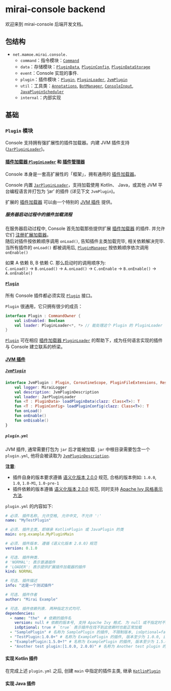 # mirai-console backend

欢迎来到 mirai-console 后端开发文档。

## 包结构
- `net.mamoe.mirai.console.`
  - `command`：指令模块：[`Command`]
  - `data`：存储模块：[`PluginData`], [`PluginConfig`], [`PluginDataStorage`]
  - `event`：Console 实现的事件.
  - `plugin`：插件模块：[`Plugin`], [`PluginLoader`], [`JvmPlugin`]
  - `util`：工具类：[`Annotations`], [`BotManager`], [`ConsoleInput`], [`JavaPluginScheduler`]
  - `internal`：内部实现


## 基础

### `Plugin` 模块

Console 支持拥有强扩展性的插件加载器。内建 JVM 插件支持 ([`JarPluginLoader`])。

#### [插件加载器 `PluginLoader`][`PluginLoader`] 和 [插件管理器][`PluginManager`]
Console 本身是一套高扩展性的「框架」，拥有通用的 [插件加载器][`PluginLoader`]。

Console 内置 [`JarPluginLoader`]，支持加载使用 Kotlin、 Java，或其他 JVM 平台编程语言并打包为 ‘jar’ 的插件 (详见下文 `JvmPlugin`)。

扩展的 [插件加载器][`PluginLoader`] 可以由一个特别的 [JVM 插件][`JvmPlugin`] 提供。


##### 服务器启动过程中的插件加载流程

在服务器启动过程中, Console 首先加载那些提供扩展 [插件加载器][`PluginLoader`] 的插件. 并允许它们 [注册扩展加载器]。  
随后对插件按依赖顺序调用 `onLoad()`, 告知插件主类加载完毕, 相关依赖解决完毕.  
当所有插件的 `onLoad()` 都被调用后, [`PluginManager`] 按依赖顺序依次调用 `onEnable()`

如果 A 依赖 B, B 依赖 C. 那么启动时的调用顺序为:  
`C.onLoad()` -> `B.onLoad()` -> `A.onLoad()` -> `C.onEnable` -> `B.onEnable()` -> `A.onEnable()`

#### [`Plugin`]
所有 Console 插件都必须实现 [`Plugin`] 接口。

`Plugin` 很通用，它只拥有很少的成员：
```kotlin
interface Plugin : CommandOwner {
    val isEnabled: Boolean
    val loader: PluginLoader<*, *> // 能处理这个 Plugin 的 PluginLoader
}
```

[`Plugin`] 可在相应 [插件加载器 `PluginLoader`][`PluginLoader`] 的帮助下，成为任何语言实现的插件与 Console 建立联系的桥梁。


#### [JVM 插件][`JvmPlugin`]

##### [`JvmPlugin`]

```kotlin
interface JvmPlugin : Plugin, CoroutineScope, PluginFileExtensions, ResourceContainer, AutoSavePluginDataHolder {
    val logger: MiraiLogger
    val description: JvmPluginDescription
    val loader: JarPluginLoader
    fun <T : PluginData> loadPluginData(clazz: Class<T>): T
    fun <T : PluginConfig> loadPluginConfig(clazz: Class<T>): T
    fun onLoad()
    fun onEnable()
    fun onDisable()
}
```

##### `plugin.yml`

JVM 插件, 通常需要打包为 `jar` 后才能被加载. `jar` 中根目录需要包含一个 `plugin.yml`, 他将会被读取为 [`JvmPluginDescription`].

**注意**:
- 插件自身的版本要求遵循 [语义化版本 2.0.0](https://semver.org/lang/zh-CN/) 规范, 合格的版本例如: `1.0.0`, `1.0`, `1.0-M1`, `1.0-pre-1`
- 插件依赖的版本遵循 [语义化版本 2.0.0](https://semver.org/lang/zh-CN/) 规范, 同时支持 [Apache Ivy 风格表示方法](http://ant.apache.org/ivy/history/latest-milestone/settings/version-matchers.html).

`plugin.yml` 的内容如下:
```yaml
# 必须. 插件名称, 允许空格, 允许中文, 不允许 ':'
name: "MyTestPlugin"

# 必须. 插件主类, 即继承 KotlinPlugin 或 JavaPlugin 的类
main: org.example.MyPluginMain

# 必须. 插件版本. 遵循《语义化版本 2.0.0》规范
version: 0.1.0

# 可选. 插件种类.
# 'NORMAL': 表示普通插件 
# 'LOADER': 表示提供扩展插件加载器的插件 
kind: NORMAL 

# 可选. 插件描述
info: "这是一个测试插件"

# 可选. 插件作者
author: "Mirai Example"

# 可选. 插件依赖列表. 两种指定方式均可.
dependencies: 
  - name: "the"  # 依赖的插件名
    version: null # 依赖的版本号, 支持 Apache Ivy 格式. 为 null 或不指定时不限制版本
    isOptional: true # `true` 表示插件在找不到此依赖时也能正常加载
  - "SamplePlugin" # 名称为 SamplePlugin 的插件, 不限制版本, isOptional=false
  - "TestPlugin:1.0.0+" # 名称为 ExamplePlugin 的插件, 版本至少为 1.0.0, isOptional=false
  - "ExamplePlugin:1.5.0+?" # 名称为 ExamplePlugin 的插件, 版本至少为 1.5.0, 末尾 `?` 表示 isOptional=true 
  - "Another test plugin:[1.0.0, 2.0.0)" # 名称为 Another test plugin 的插件, 版本要求大于等于 1.0.0, 小于 2.0.0, isOptional=false 
```


#### 实现 Kotlin 插件
在完成上述 `plugin.yml` 之后, 创建 `main` 中指定的插件主类, 继承 [`KotlinPlugin`]

#### 实现 Java 插件



[`Plugin`]: src/main/kotlin/net/mamoe/mirai/console/plugin/Plugin.kt
[`PluginDescription`]: src/main/kotlin/net/mamoe/mirai/console/plugin/description.kt
[`PluginLoader`]: src/main/kotlin/net/mamoe/mirai/console/plugin/PluginLoader.kt
[`PluginManager`]: src/main/kotlin/net/mamoe/mirai/console/plugin/PluginManager.kt
[`JarPluginLoader`]: src/main/kotlin/net/mamoe/mirai/console/plugin/jvm/JarPluginLoader.kt
[`JvmPlugin`]: src/main/kotlin/net/mamoe/mirai/console/plugin/jvm/JvmPlugin.kt
[`JvmPluginDescription`]: src/main/kotlin/net/mamoe/mirai/console/plugin/jvm/JvmPluginDescription.kt
[`AbstractJvmPlugin`]: src/main/kotlin/net/mamoe/mirai/console/plugin/jvm/AbstractJvmPlugin.kt
[`KotlinPlugin`]: src/main/kotlin/net/mamoe/mirai/console/plugin/jvm/KotlinPlugin.kt
[`JavaPlugin`]: src/main/kotlin/net/mamoe/mirai/console/plugin/jvm/JavaPlugin.kt


[`PluginData`]: src/main/kotlin/net/mamoe/mirai/console/data/PluginData.kt
[`PluginConfig`]: src/main/kotlin/net/mamoe/mirai/console/data/PluginConfig.kt
[`PluginDataStorage`]: src/main/kotlin/net/mamoe/mirai/console/data/PluginDataStorage.kt

[`MiraiConsole`]: src/main/kotlin/net/mamoe/mirai/console/MiraiConsole.kt
[`MiraiConsoleImplementation`]: src/main/kotlin/net/mamoe/mirai/console/MiraiConsoleImplementation.kt
<!--[MiraiConsoleFrontEnd]: src/main/kotlin/net/mamoe/mirai/console/MiraiConsoleFrontEnd.kt-->

[`Command`]: src/main/kotlin/net/mamoe/mirai/console/command/Command.kt
[`CompositeCommand`]: src/main/kotlin/net/mamoe/mirai/console/command/CompositeCommand.kt
[`SimpleCommand`]: src/main/kotlin/net/mamoe/mirai/console/command/SimpleCommand.kt
[`RawCommand`]: src/main/kotlin/net/mamoe/mirai/console/command/RawCommand.kt
[`CommandManager`]: src/main/kotlin/net/mamoe/mirai/console/command/CommandManager.kt

[`BotManager`]: src/main/kotlin/net/mamoe/mirai/console/util/BotManager.kt
[`Annotations`]: src/main/kotlin/net/mamoe/mirai/console/util/Annotations.kt
[`ConsoleInput`]: src/main/kotlin/net/mamoe/mirai/console/util/ConsoleInput.kt
[`JavaPluginScheduler`]: src/main/kotlin/net/mamoe/mirai/console/plugin/jvm/JavaPluginScheduler.kt

[注册扩展加载器]: src/main/kotlin/net/mamoe/mirai/console/plugin/PluginManager.kt#L49-L51